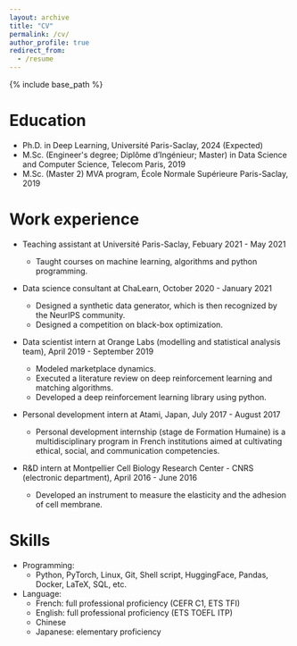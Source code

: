 ```yaml
---
layout: archive
title: "CV"
permalink: /cv/
author_profile: true
redirect_from:
  - /resume
---
```


{% include base_path %}

Education
======
* Ph.D. in Deep Learning, Université Paris-Saclay, 2024 (Expected)
* M.Sc. (Engineer's degree; Diplôme d’Ingénieur; Master) in Data Science and Computer Science, Telecom Paris, 2019
* M.Sc. (Master 2) MVA program, École Normale Supérieure Paris-Saclay, 2019


Work experience
======
* Teaching assistant at Université Paris-Saclay, Febuary 2021 - May 2021
  * Taught courses on machine learning, algorithms and python programming.


* Data science consultant at ChaLearn, October 2020 - January 2021
  * Designed a synthetic data generator, which is then recognized by the NeurIPS community.
  * Designed a competition on black-box optimization.


* Data scientist intern at Orange Labs (modelling and statistical analysis team), April 2019 - September 2019
  * Modeled marketplace dynamics.
  * Executed a literature review on deep reinforcement learning and matching algorithms.
  * Developed a deep reinforcement learning library using python.


* Personal development intern at Atami, Japan, July 2017 - August 2017
  * Personal development internship (stage de Formation Humaine) is a multidisciplinary program in French institutions aimed at cultivating ethical, social, and communication competencies.


* R&D intern at Montpellier Cell Biology Research Center - CNRS (electronic department), April 2016 - June 2016
  * Developed an instrument to measure the elasticity and the adhesion of cell membrane.


Skills
======
* Programming:
  * Python, PyTorch, Linux, Git, Shell script, HuggingFace, Pandas, Docker, LaTeX, SQL, etc.
* Language: 
  * French: full professional proficiency (CEFR C1, ETS TFI)
  * English: full professional proficiency (ETS TOEFL ITP)
  * Chinese
  * Japanese: elementary proficiency












